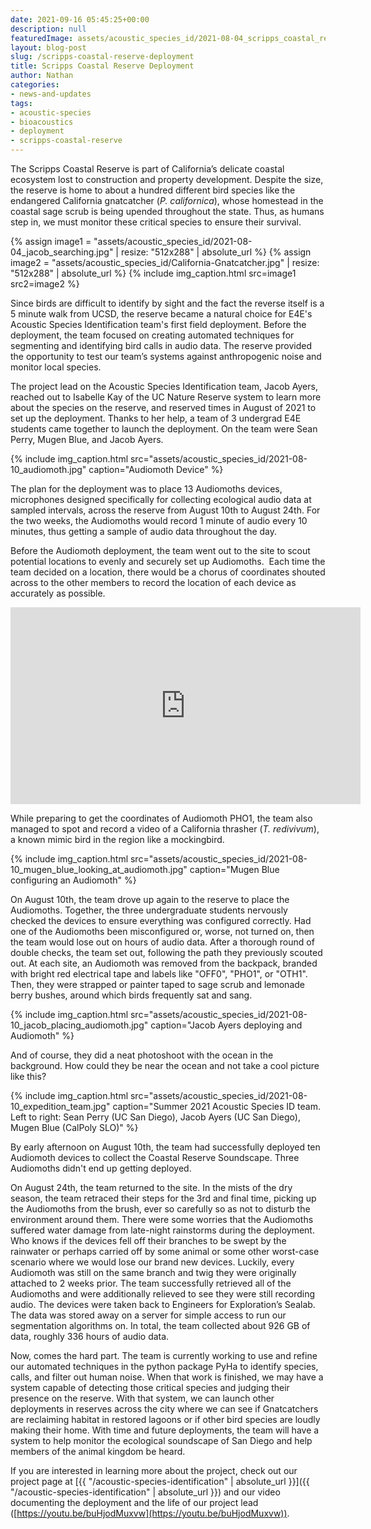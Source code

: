 ```yaml
---
date: 2021-09-16 05:45:25+00:00
description: null
featuredImage: assets/acoustic_species_id/2021-08-04_scripps_coastal_reserve_trail.jpg
layout: blog-post
slug: /scripps-coastal-reserve-deployment
title: Scripps Coastal Reserve Deployment
author: Nathan
categories:
- news-and-updates
tags:
- acoustic-species
- bioacoustics
- deployment
- scripps-coastal-reserve
---
```

The Scripps Coastal Reserve is part of California’s delicate coastal ecosystem lost to construction and property development. Despite the size, the reserve is home to about a hundred different bird species like the endangered California gnatcatcher (_P. californica_), whose homestead in the coastal sage scrub is being upended throughout the state. Thus, as humans step in, we must monitor these critical species to ensure their survival.

{% assign image1 = "assets/acoustic_species_id/2021-08-04_jacob_searching.jpg" | resize: "512x288" | absolute_url %}
{% assign image2 = "assets/acoustic_species_id/California-Gnatcatcher.jpg" | resize: "512x288" | absolute_url %}
{% include img_caption.html 
    src=image1
    src2=image2 %}

Since birds are difficult to identify by sight and the fact the reverse itself is a 5 minute walk from UCSD, the reserve became a natural choice for E4E's Acoustic Species Identification team's first field deployment. Before the deployment, the team focused on creating automated techniques for segmenting and identifying bird calls in audio data. The reserve provided the opportunity to test our team’s systems against anthropogenic noise and monitor local species.

The project lead on the Acoustic Species Identification team, Jacob Ayers, reached out to Isabelle Kay of the UC Nature Reserve system to learn more about the species on the reserve, and reserved times in August of 2021 to set up the deployment. Thanks to her help, a team of 3 undergrad E4E students came together to launch the deployment. On the team were Sean Perry, Mugen Blue, and Jacob Ayers.

{% include img_caption.html
    src="assets/acoustic_species_id/2021-08-10_audiomoth.jpg"
    caption="Audiomoth Device" %}

The plan for the deployment was to place 13 Audiomoths devices, microphones designed specifically for collecting ecological audio data at sampled intervals, across the reserve from August 10th to August 24th. For the two weeks, the Audiomoths would record 1 minute of audio every 10 minutes, thus getting a sample of audio data throughout the day.

Before the Audiomoth deployment, the team went out to the site to scout potential locations to evenly and securely set up Audiomoths.  Each time the team decided on a location, there would be a chorus of coordinates shouted across to the other members to record the location of each device as accurately as possible.

<iframe loading="lazy" width="560" height="315" src="https://www.youtube.com/embed/mT7LQ7s3GH8" title="YouTube video player" frameborder="0" allow="accelerometer; autoplay; clipboard-write; encrypted-media; gyroscope; picture-in-picture" allowfullscreen=""></iframe>

While preparing to get the coordinates of Audiomoth PHO1, the team also managed to spot and record a video of a California thrasher (_T. redivivum_), a known mimic bird in the region like a mockingbird.

{% include img_caption.html
    src="assets/acoustic_species_id/2021-08-10_mugen_blue_looking_at_audiomoth.jpg"
    caption="Mugen Blue configuring an Audiomoth" %}

On August 10th, the team drove up again to the reserve to place the Audiomoths. Together, the three undergraduate students nervously checked the devices to ensure everything was configured correctly. Had one of the Audiomoths been misconfigured or, worse, not turned on, then the team would lose out on hours of audio data. After a thorough round of double checks, the team set out, following the path they previously scouted out. At each site, an Audiomoth was removed from the backpack, branded with bright red electrical tape and labels like "OFF0", "PHO1", or "OTH1". Then, they were strapped or painter taped to sage scrub and lemonade berry bushes, around which birds frequently sat and sang.

{% include img_caption.html
    src="assets/acoustic_species_id/2021-08-10_jacob_placing_audiomoth.jpg"
    caption="Jacob Ayers deploying and Audiomoth" %}

And of course, they did a neat photoshoot with the ocean in the background. How could they be near the ocean and not take a cool picture like this?

{% include img_caption.html
    src="assets/acoustic_species_id/2021-08-10_expedition_team.jpg"
    caption="Summer 2021 Acoustic Species ID team. Left to right: Sean Perry (UC San Diego), Jacob Ayers (UC San Diego), Mugen Blue (CalPoly SLO)" %}

By early afternoon on August 10th, the team had successfully deployed ten Audiomoth devices to collect the Coastal Reserve Soundscape. Three Audiomoths didn't end up getting deployed.

On August 24th, the team returned to the site. In the mists of the dry season, the team retraced their steps for the 3rd and final time, picking up the Audiomoths from the brush, ever so carefully so as not to disturb the environment around them. There were some worries that the Audiomoths suffered water damage from late-night rainstorms during the deployment. Who knows if the devices fell off their branches to be swept by the rainwater or perhaps carried off by some animal or some other worst-case scenario where we would lose our brand new devices. Luckily, every Audiomoth was still on the same branch and twig they were originally attached to 2 weeks prior. The team successfully retrieved all of the Audiomoths and were additionally relieved to see they were still recording audio. The devices were taken back to Engineers for Exploration’s Sealab. The data was stored away on a server for simple access to run our segmentation algorithms on. In total, the team collected about 926 GB of data, roughly 336 hours of audio data.

Now, comes the hard part. The team is currently working to use and refine our automated techniques in the python package PyHa to identify species, calls, and filter out human noise. When that work is finished, we may have a system capable of detecting those critical species and judging their presence on the reserve. With that system, we can launch other deployments in reserves across the city where we can see if Gnatcatchers are reclaiming habitat in restored lagoons or if other bird species are loudly making their home. With time and future deployments, the team will have a system to help monitor the ecological soundscape of San Diego and help members of the animal kingdom be heard.

If you are interested in learning more about the project, check out our project page at [{{ "/acoustic-species-identification" | absolute_url }}]({{ "/acoustic-species-identification" | absolute_url }}) and our video documenting the deployment and the life of our project lead ([https://youtu.be/buHjodMuxvw](https://youtu.be/buHjodMuxvw)).
